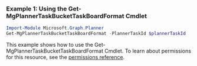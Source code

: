 ### Example 1: Using the Get-MgPlannerTaskBucketTaskBoardFormat Cmdlet
```powershell
Import-Module Microsoft.Graph.Planner
Get-MgPlannerTaskBucketTaskBoardFormat -PlannerTaskId $plannerTaskId
```
This example shows how to use the Get-MgPlannerTaskBucketTaskBoardFormat Cmdlet.
To learn about permissions for this resource, see the [permissions reference](/graph/permissions-reference).
